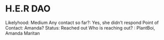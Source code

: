 # H.E.R DAO

Likelyhood: Medium
Any contact so far?: Yes, she didn’t respond
Point of Contact: Amanda?
Status: Reached out
Who is reaching out? : PlantBoi, Amanda Maritan